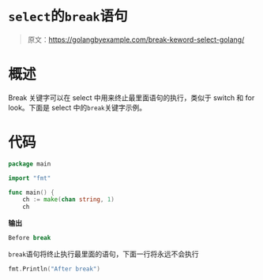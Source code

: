# `select`的`break`语句

> 原文：<https://golangbyexample.com/break-keword-select-golang/>

# **概述**

Break 关键字可以在 select 中用来终止最里面语句的执行，类似于 switch 和 for look。下面是 select 中的`break`关键字示例。

# **代码**

```go
package main

import "fmt"

func main() {
	ch := make(chan string, 1)
	ch 
```

**输出**

```go
Before break
```

`break`语句将终止执行最里面的语句，下面一行将永远不会执行

```go
fmt.Println("After break")
```
